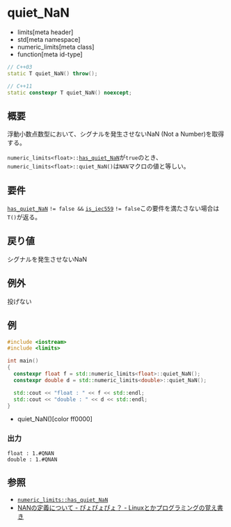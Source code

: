 # quiet_NaN
* limits[meta header]
* std[meta namespace]
* numeric_limits[meta class]
* function[meta id-type]

```cpp
// C++03
static T quiet_NaN() throw();

// C++11
static constexpr T quiet_NaN() noexcept;
```

## 概要
浮動小数点数型において、シグナルを発生させないNaN (Not a Number)を取得する。  

`numeric_limits<float>::`[`has_quiet_NaN`](has_quiet_nan.md)が`true`のとき、`numeric_limits<float>::quiet_NaN()`は`NAN`マクロの値と等しい。


## 要件
[`has_quiet_NaN`](has_quiet_nan.md) `!= false &&` [`is_iec559`](is_iec559.md) `!= false`この要件を満たさない場合は`T()`が返る。


## 戻り値
シグナルを発生させないNaN


## 例外
投げない


## 例
```cpp example
#include <iostream>
#include <limits>

int main()
{
  constexpr float f = std::numeric_limits<float>::quiet_NaN();
  constexpr double d = std::numeric_limits<double>::quiet_NaN();

  std::cout << "float : " << f << std::endl;
  std::cout << "double : " << d << std::endl;
}
```
* quiet_NaN()[color ff0000]

### 出力
```
float : 1.#QNAN
double : 1.#QNAN
```

## 参照
* [`numeric_limits::has_quiet_NaN`](has_quiet_nan.md)
* [NANの定義について - ぴょぴょぴょ？ - Linuxとかプログラミングの覚え書き](http://d.hatena.ne.jp/pyopyopyo/20100330/p1)
